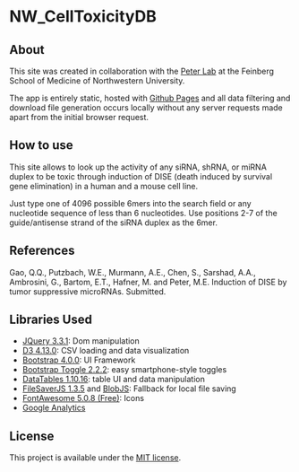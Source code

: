 # NW_CellToxicityDB

## About

This site was created in collaboration with the [Peter Lab](labs.feinberg.northwest) at the Feinberg School of Medicine of Northwestern University.

The app is entirely static, hosted with [Github Pages](https://pages.github.com/) and all data filtering and download file generation occurs locally without any server requests made apart from the initial browser request.


## How to use

This site allows to look up the activity of any siRNA, shRNA, or miRNA duplex to be toxic through induction of DISE (death induced by survival gene elimination) in a human and a mouse cell line.

Just type one of 4096 possible 6mers into the search field or any nucleotide sequence of less than 6 nucleotides. Use positions 2-7 of the guide/antisense strand of the siRNA duplex as the 6mer.



## References

Gao, Q.Q., Putzbach, W.E., Murmann, A.E., Chen, S., Sarshad, A.A., Ambrosini, G., Bartom, E.T., Hafner, M. and Peter, M.E. Induction of DISE by tumor suppressive microRNAs. Submitted.


## Libraries Used

- [JQuery 3.3.1](https://jquery.com/): Dom manipulation
- [D3 4.13.0](https://d3js.org/): CSV loading and data visualization 
- [Bootstrap 4.0.0](https://getbootstrap.com/): UI Framework
- [Bootstrap Toggle 2.2.2](http://www.bootstraptoggle.com/): easy smartphone-style toggles
- [DataTables 1.10.16](https://datatables.net/): table UI and data manipulation
- [FileSaverJS 1.3.5](https://github.com/eligrey/FileSaver.js/) and [BlobJS](https://github.com/eligrey/Blob.js): Fallback for local file saving
- [FontAwesome 5.0.8 (Free)](https://fontawesome.com/): Icons
- [Google Analytics](https://www.google.com/analytics)


## License

This project is available under the [MIT license](https://github.com/JohannesMP/NW_CellToxicityDB/blob/master/LICENSE).
